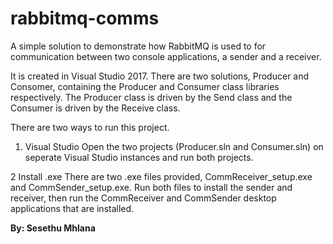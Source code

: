 # rabbitmq-comms
A simple solution to demonstrate how RabbitMQ is used to for communication between two console applications, a sender and a receiver.

It is created in Visual Studio 2017.
There are two solutions, Producer and Consomer, containing the Producer and Consumer class libraries respectively. The Producer class is driven by the Send class and the Consumer is driven by the Receive class.

There are two ways to run this project.
1. Visual Studio
  Open the two projects (Producer.sln and Consumer.sln) on seperate Visual Studio instances and run both projects.
  
2 Install .exe
  There are two .exe files provided, CommReceiver_setup.exe and CommSender_setup.exe. Run both files to install the sender and receiver, then run the CommReceiver and CommSender desktop applications that are installed.

**By: Sesethu Mhlana**
